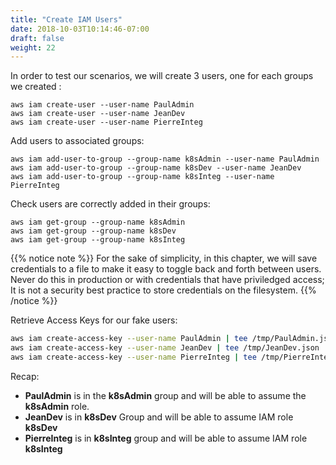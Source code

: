 ```yaml
---
title: "Create IAM Users"
date: 2018-10-03T10:14:46-07:00
draft: false
weight: 22
---
```


In order to test our scenarios, we will create 3 users, one for each groups we created :

```
aws iam create-user --user-name PaulAdmin
aws iam create-user --user-name JeanDev
aws iam create-user --user-name PierreInteg
```

Add users to associated groups:
```
aws iam add-user-to-group --group-name k8sAdmin --user-name PaulAdmin
aws iam add-user-to-group --group-name k8sDev --user-name JeanDev
aws iam add-user-to-group --group-name k8sInteg --user-name PierreInteg
```

Check users are correctly added in their groups:
```
aws iam get-group --group-name k8sAdmin
aws iam get-group --group-name k8sDev
aws iam get-group --group-name k8sInteg
```

{{% notice note %}}
For the sake of simplicity, in this chapter, we will save credentials to a file to make it easy to toggle back and forth between users.  Never do this in production or with credentials that have priviledged access; It is not a security best practice to store credentials on the filesystem.
{{% /notice %}}

Retrieve Access Keys for our fake users:

```bash
aws iam create-access-key --user-name PaulAdmin | tee /tmp/PaulAdmin.json
aws iam create-access-key --user-name JeanDev | tee /tmp/JeanDev.json
aws iam create-access-key --user-name PierreInteg | tee /tmp/PierreInteg.json
```

<!-- TODO: remove this
```
cat << EoF > ~/.aws/PaulAdmin_creds.sh
export AWS_SECRET_ACCESS_KEY=$(jq .AccessKey.SecretAccessKey /tmp/PaulAdmin.json)
export AWS_ACCESS_KEY_ID=$(jq .AccessKey.AccessKeyId /tmp/PaulAdmin.json)
EoF
cat << EoF > ~/.aws/JeanDev_creds.sh
export AWS_SECRET_ACCESS_KEY=$(jq .AccessKey.SecretAccessKey /tmp/JeanDev.json)
export AWS_ACCESS_KEY_ID=$(jq .AccessKey.AccessKeyId /tmp/JeanDev.json)
EoF
cat << EoF > ~/.aws/PierreInteg_creds.sh
export AWS_SECRET_ACCESS_KEY=$(jq .AccessKey.SecretAccessKey /tmp/PierreInteg.json)
export AWS_ACCESS_KEY_ID=$(jq .AccessKey.AccessKeyId /tmp/PierreInteg.json)
EoF
```
-->

Recap:

- **PaulAdmin** is in the **k8sAdmin** group and will be able to assume the **k8sAdmin** role.
- **JeanDev** is in **k8sDev** Group and will be able to assume IAM role **k8sDev**
- **PierreInteg** is in **k8sInteg** group and will be able to assume IAM role **k8sInteg**
